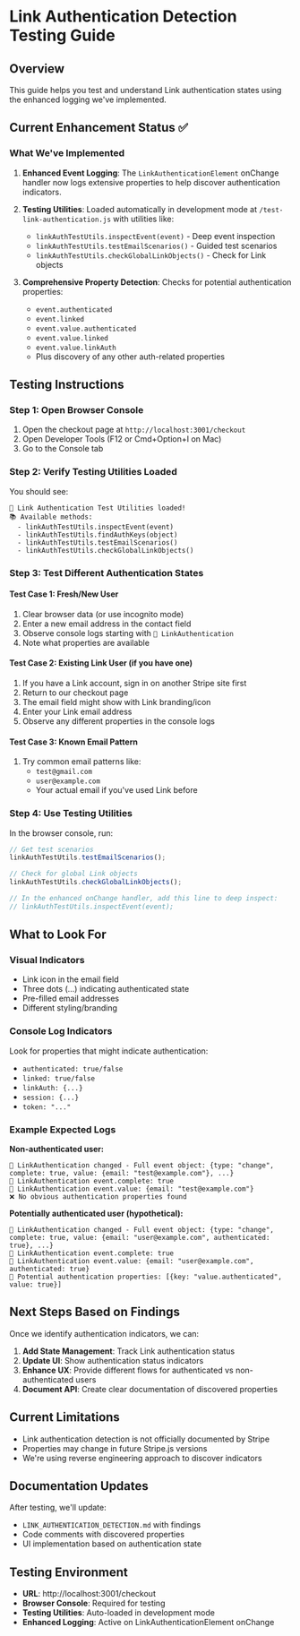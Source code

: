 # Link Authentication Detection Testing Guide

## Overview
This guide helps you test and understand Link authentication states using the enhanced logging we've implemented.

## Current Enhancement Status ✅

### What We've Implemented

1. **Enhanced Event Logging**: The `LinkAuthenticationElement` onChange handler now logs extensive properties to help discover authentication indicators.

2. **Testing Utilities**: Loaded automatically in development mode at `/test-link-authentication.js` with utilities like:
   - `linkAuthTestUtils.inspectEvent(event)` - Deep event inspection
   - `linkAuthTestUtils.testEmailScenarios()` - Guided test scenarios
   - `linkAuthTestUtils.checkGlobalLinkObjects()` - Check for Link objects

3. **Comprehensive Property Detection**: Checks for potential authentication properties:
   - `event.authenticated`
   - `event.linked`
   - `event.value.authenticated`
   - `event.value.linked`
   - `event.value.linkAuth`
   - Plus discovery of any other auth-related properties

## Testing Instructions

### Step 1: Open Browser Console
1. Open the checkout page at `http://localhost:3001/checkout`
2. Open Developer Tools (F12 or Cmd+Option+I on Mac)
3. Go to the Console tab

### Step 2: Verify Testing Utilities Loaded
You should see:
```
🧪 Link Authentication Test Utilities loaded!
📚 Available methods:
  - linkAuthTestUtils.inspectEvent(event)
  - linkAuthTestUtils.findAuthKeys(object)
  - linkAuthTestUtils.testEmailScenarios()
  - linkAuthTestUtils.checkGlobalLinkObjects()
```

### Step 3: Test Different Authentication States

#### Test Case 1: Fresh/New User
1. Clear browser data (or use incognito mode)
2. Enter a new email address in the contact field
3. Observe console logs starting with `📧 LinkAuthentication`
4. Note what properties are available

#### Test Case 2: Existing Link User (if you have one)
1. If you have a Link account, sign in on another Stripe site first
2. Return to our checkout page
3. The email field might show with Link branding/icon
4. Enter your Link email address
5. Observe any different properties in the console logs

#### Test Case 3: Known Email Pattern
1. Try common email patterns like:
   - `test@gmail.com`
   - `user@example.com`
   - Your actual email if you've used Link before

### Step 4: Use Testing Utilities

In the browser console, run:

```javascript
// Get test scenarios
linkAuthTestUtils.testEmailScenarios();

// Check for global Link objects
linkAuthTestUtils.checkGlobalLinkObjects();

// In the enhanced onChange handler, add this line to deep inspect:
// linkAuthTestUtils.inspectEvent(event);
```

## What to Look For

### Visual Indicators
- Link icon in the email field
- Three dots (...) indicating authenticated state
- Pre-filled email addresses
- Different styling/branding

### Console Log Indicators
Look for properties that might indicate authentication:
- `authenticated: true/false`
- `linked: true/false` 
- `linkAuth: {...}`
- `session: {...}`
- `token: "..."`

### Example Expected Logs

**Non-authenticated user:**
```
📧 LinkAuthentication changed - Full event object: {type: "change", complete: true, value: {email: "test@example.com"}, ...}
📧 LinkAuthentication event.complete: true
📧 LinkAuthentication event.value: {email: "test@example.com"}
❌ No obvious authentication properties found
```

**Potentially authenticated user (hypothetical):**
```
📧 LinkAuthentication changed - Full event object: {type: "change", complete: true, value: {email: "user@example.com", authenticated: true}, ...}
📧 LinkAuthentication event.complete: true
📧 LinkAuthentication event.value: {email: "user@example.com", authenticated: true}
🔐 Potential authentication properties: [{key: "value.authenticated", value: true}]
```

## Next Steps Based on Findings

Once we identify authentication indicators, we can:

1. **Add State Management**: Track Link authentication status
2. **Update UI**: Show authentication status indicators
3. **Enhance UX**: Provide different flows for authenticated vs non-authenticated users
4. **Document API**: Create clear documentation of discovered properties

## Current Limitations

- Link authentication detection is not officially documented by Stripe
- Properties may change in future Stripe.js versions
- We're using reverse engineering approach to discover indicators

## Documentation Updates

After testing, we'll update:
- `LINK_AUTHENTICATION_DETECTION.md` with findings
- Code comments with discovered properties
- UI implementation based on authentication state

## Testing Environment

- **URL**: http://localhost:3001/checkout
- **Browser Console**: Required for testing
- **Testing Utilities**: Auto-loaded in development mode
- **Enhanced Logging**: Active on LinkAuthenticationElement onChange
